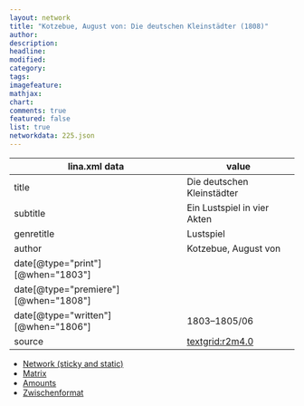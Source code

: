 ```yaml
---
layout: network
title: "Kotzebue, August von: Die deutschen Kleinstädter (1808)"
author:
description:
headline:
modified:
category:
tags:
imagefeature: 
mathjax: 
chart: 
comments: true
featured: false
list: true
networkdata: 225.json
---
```

lina.xml data  | value
------------- | -------------
title|Die deutschen Kleinstädter
subtitle|Ein Lustspiel in vier Akten
genretitle|Lustspiel
author|Kotzebue, August von
date[@type="print"][@when="1803"]|
date[@type="premiere"][@when="1808"]|
date[@type="written"][@when="1806"]|1803–1805/06
source|[textgrid:r2m4.0](https://textgridlab.org/1.0/tgcrud-public/rest/textgrid:r2m4.0/data)



* [Network (sticky and static)](/network225)
* [Matrix](/matrix225)
* [Amounts](/amounts225)
* [Zwischenformat](/lina225 )
